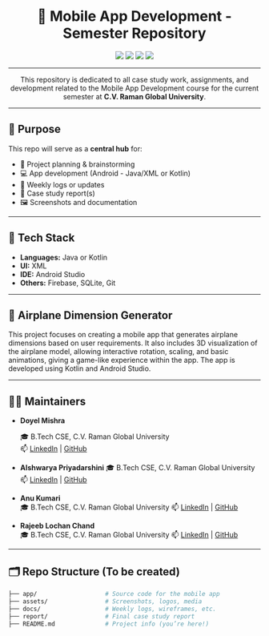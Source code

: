 <h1 align="center">📱 Mobile App Development - Semester Repository</h1>

<p align="center">
  <img src="https://img.shields.io/badge/Status-Active-blue" />
  <img src="https://img.shields.io/badge/Semester-5th-orange" />
  <img src="https://img.shields.io/badge/Languages-Java%20%7C%20Kotlin-yellow" />
  <img src="https://img.shields.io/badge/Platform-AndroidStudio-brightgreen" />
</p>

---

<p align="center">
  This repository is dedicated to all case study work, assignments, and development related to the Mobile App Development course for the current semester at <strong>C.V. Raman Global University</strong>.
</p>

---

## 📌 Purpose

This repo will serve as a **central hub** for:
- 📁 Project planning & brainstorming  
- 💻 App development (Android - Java/XML or Kotlin)  
- 📝 Weekly logs or updates  
- 🧾 Case study report(s)  
- 🖼️ Screenshots and documentation  

---

## 🔧 Tech Stack

- **Languages:** Java or Kotlin  
- **UI:** XML  
- **IDE:** Android Studio  
- **Others:** Firebase, SQLite, Git  

---

## 🛫 Airplane Dimension Generator

This project focuses on creating a mobile app that generates airplane dimensions based on user requirements. It also includes 3D visualization of the airplane model, allowing interactive rotation, scaling, and basic animations, giving a game-like experience within the app. The app is developed using Kotlin and Android Studio.

---

## 👩‍💻 Maintainers

- **Doyel Mishra**
  
  🎓 B.Tech CSE, C.V. Raman Global University  
  📫 [LinkedIn](https://www.linkedin.com/in/doyel-mishra) | [GitHub](https://github.com/doyelmishra)

- **AIshwarya Priyadarshini**
  🎓 B.Tech CSE, C.V. Raman Global University 
  📫 [LinkedIn](#) | [GitHub](#)

- **Anu Kumari**  
  🎓 B.Tech CSE, C.V. Raman Global University
  📫 [LinkedIn](#) | [GitHub](#)

- **Rajeeb Lochan Chand**  
  🎓 B.Tech CSE, C.V. Raman Global University 
  📫 [LinkedIn](#) | [GitHub](#)
  
---

## 🗂️ Repo Structure (To be created)

```bash
├── app/                   # Source code for the mobile app
├── assets/                # Screenshots, logos, media
├── docs/                  # Weekly logs, wireframes, etc.
├── report/                # Final case study report
├── README.md              # Project info (you’re here!)
